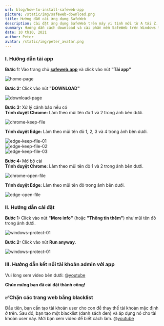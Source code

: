 ```yaml
---
url: blog/how-to-install-safeweb-app
picture: /static/img/safeweb-download.png
title: Hướng dẫn cài ứng dụng SafeWeb
description: Cài đặt ứng dụng SafeWeb trên máy vi tính mới từ A tới Z.
summary: Hướng dẫn cách download và cài phần mềm SafeWeb trên Windows từ trình duyệt Chrome và Edge. Bạn làm theo các bước sau.
date: 10 th10, 2021
author: Peter
avatar: /static/img/peter_avatar.png
---
```

### I. Hướng dẫn tải app
**Bước 1:** Vào trang chủ **[safeweb.app](https://safeweb.app/vi/)** và click vào nút **"Tải app"**

![home-page](/static/img/safeweb-how-to-install-01.png)

**Bước 2:** Click vào nút **"DOWNLOAD"**

![download-page](/static/img/safeweb-how-to-install-02.png)

**Bước 3:** Xử lý cảnh báo nếu có\
**Trình duyệt Chrome:** Làm theo mũi tên đỏ 1 và 2 trong ảnh bên dưới.

![chrome-keep-file](/static/img/safeweb-how-to-install-chrome-01.png)

**Trình duyệt Edge:** Làm theo mũi tên đỏ 1, 2, 3 và 4 trong ảnh bên dưới.

![edge-keep-file-01](/static/img/safeweb-how-to-install-edge-01.png)\
![edge-keep-file-02](/static/img/safeweb-how-to-install-edge-02.png)\
![edge-keep-file-03](/static/img/safeweb-how-to-install-edge-03.png)

**Bước 4:** Mở bộ cài\
**Trình duyệt Chrome:** Làm theo mũi tên đỏ 1 và 2 trong ảnh bên dưới.

![chrome-open-file](/static/img/safeweb-how-to-install-chrome-02.png)

**Trình duyệt Edge:** Làm theo mũi tên đỏ trong ảnh bên dưới.

![edge-open-file](/static/img/safeweb-how-to-install-edge-04.png)

### II. Hướng dẫn cài đặt
**Bước 1:** Click vào nút **"More info"** (hoặc **"Thông tin thêm"**) như mũi tên đỏ trong ảnh dưới.

![windows-protect-01](/static/img/safeweb-how-to-install-05.png)

**Bước 2:**  Click vào nút **Run anyway**.

![windows-protect-01](/static/img/safeweb-how-to-install-06.png)

### III. Hướng dẫn kết nối tài khoản admin với app
Vui lòng xem video bên dưới:
@[youtube](https://www.youtube.com/watch?v=bs2W8qRcxto)

**Chúc mừng bạn đã cài đặt thành công!**

### ✅Chặn các trang web bằng blacklist
Đầu tiên, bạn cần tạo tài khoản user cho con để thay thế tài khoản mặc định ở trên. Sau đó, bạn tạo một blacklist (danh sách đen) và áp dụng nó cho tài khoản user này. Mời bạn xem video để biết cách làm.
@[youtube](https://www.youtube.com/watch?v=8g7pninXmG0)